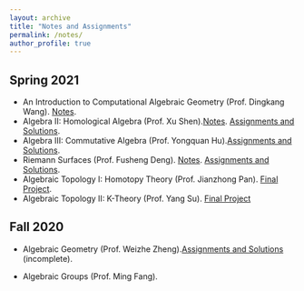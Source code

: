 ```yaml
---
layout: archive
title: "Notes and Assignments"
permalink: /notes/
author_profile: true
---
```



<!--{% include base_path %}



{% for post in site.notes %}
  {% include archive-single.html %}
{% endfor %}-->


## Spring 2021

* An Introduction to Computational Algebraic Geometry (Prof. Dingkang Wang). [Notes](https://triangdrie.github.io/files/comput_ag_notes.pdf). 
* Algebra II: Homological Algebra (Prof. Xu Shen).[Notes](https://triangdrie.github.io/files/homol_alg_notes.pdf). [Assignments and Solutions](https://triangdrie.github.io/files/homol_alg_assign.pdf).
* Algebra III: Commutative Algebra (Prof. Yongquan Hu).[Assignments and Solutions](https://triangdrie.github.io/files/com_alg_assign.pdf).
* Riemann Surfaces (Prof. Fusheng Deng). [Notes](https://triangdrie.github.io/files/riemann_surfaces_notes.pdf). [Assignments and Solutions](https://triangdrie.github.io/files/riemann_surfaces_assigns.pdf).
* Algebraic Topology I: Homotopy Theory (Prof. Jianzhong Pan). [Final Project](https://triangdrie.github.io/files/diffeo_groups.pdf).
* Algebraic Topology II: K-Theory (Prof. Yang Su). [Final Project](https://triangdrie.github.io/files/swans_thm.pdf)







## Fall 2020
* Algebraic Geometry (Prof. Weizhe Zheng).[Assignments and Solutions](https://triangdrie.github.io/files/ag_assign.pdf) (incomplete). 

* Algebraic Groups (Prof. Ming Fang). 



